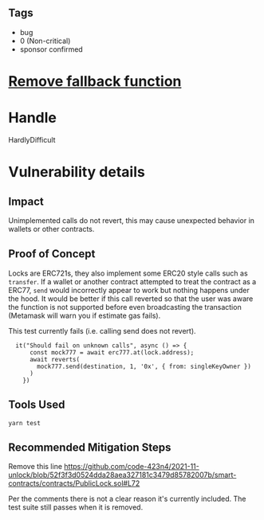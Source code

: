## Tags

- bug
- 0 (Non-critical)
- sponsor confirmed

# [Remove fallback function](https://github.com/code-423n4/2021-11-unlock-findings/issues/94) 

# Handle

HardlyDifficult


# Vulnerability details

## Impact
Unimplemented calls do not revert, this may cause unexpected behavior in wallets or other contracts.

## Proof of Concept
Locks are ERC721s, they also implement some ERC20 style calls such as `transfer`. If a wallet or another contract attempted to treat the contract as a ERC77, `send` would incorrectly appear to work but nothing happens under the hood. It would be better if this call reverted so that the user was aware the function is not supported before even broadcasting the transaction (Metamask will warn you if estimate gas fails).

This test currently fails (i.e. calling send does not revert).

```
  it("Should fail on unknown calls", async () => {
      const mock777 = await erc777.at(lock.address);
      await reverts(
        mock777.send(destination, 1, '0x', { from: singleKeyOwner })
      )
    })
```

## Tools Used
`yarn test`

## Recommended Mitigation Steps
Remove this line https://github.com/code-423n4/2021-11-unlock/blob/52f3f3d0524dda28aea327181c3479d85782007b/smart-contracts/contracts/PublicLock.sol#L72

Per the comments there is not a clear reason it's currently included. The test suite still passes when it is removed.

